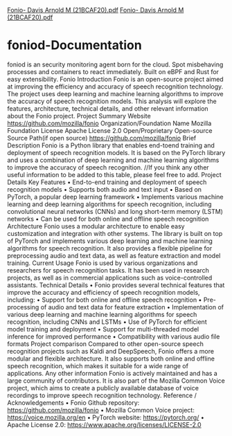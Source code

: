 [Fonio- Davis Arnold M (21BCAF20).pdf](https://github.com/Davis3103/foniod-Documentation/files/11113552/Fonio-.Davis.Arnold.M.21BCAF20.pdf)
[Fonio- Davis Arnold M (21BCAF20).pdf](https://github.com/Davis3103/foniod-Documentation/files/11113502/Fonio-.Davis.Arnold.M.21BCAF20.pdf)
# foniod-Documentation
foniod is an security monitoring agent born for the cloud.  Spot misbehaving processes and containers to react immediately.  Built on eBPF and Rust for easy extensibility.
Fonio
Introduction
Fonio is an open-source project aimed at improving the efficiency and accuracy of speech
recognition technology. The project uses deep learning and machine learning algorithms to
improve the accuracy of speech recognition models. This analysis will explore the features,
architecture, technical details, and other relevant information about the Fonio project.
Project Summary
Website https://github.com/mozilla/fonio
Organization/Foundation Name Mozilla Foundation
License Apache License 2.0
Open/Proprietary Open-source
Source Path(if open source) https://github.com/mozilla/fonio
Brief Description Fonio is a Python library that enables end-toend training and deployment of speech
recognition models. It is based on the
PyTorch library and uses a combination of
deep learning and machine learning
algorithms to improve the accuracy of speech
recognition.
//If you think any other useful information to be added to this table, please feel free to add.
Project Details
Key Features
• End-to-end training and deployment of speech recognition models
• Supports both audio and text input
• Based on PyTorch, a popular deep learning framework
• Implements various machine learning and deep learning algorithms for speech
recognition, including convolutional neural networks (CNNs) and long short-term
memory (LSTM) networks
• Can be used for both online and offline speech recognition
Architecture
Fonio uses a modular architecture to enable easy customization and integration with other
systems. The library is built on top of PyTorch and implements various deep learning and
machine learning algorithms for speech recognition. It also provides a flexible pipeline for preprocessing audio and text data, as well as feature extraction and model training.
Current Usage
Fonio is used by various organizations and researchers for speech recognition tasks. It has
been used in research projects, as well as in commercial applications such as voice-controlled
assistants.
Technical Details
• Fonio provides several technical features that improve the accuracy and efficiency of
speech recognition models, including:
• Support for both online and offline speech recognition
• Pre-processing of audio and text data for feature extraction
• Implementation of various deep learning and machine learning algorithms for speech
recognition, including CNNs and LSTMs
• Use of PyTorch for efficient model training and deployment
• Support for multi-threaded model inference for improved performance
• Compatibility with various audio file formats
Project comparison
Compared to other open-source speech recognition projects such as Kaldi and DeepSpeech,
Fonio offers a more modular and flexible architecture. It also supports both online and offline
speech recognition, which makes it suitable for a wide range of applications.
Any other information
Fonio is actively maintained and has a large community of contributors. It is also part of the
Mozilla Common Voice project, which aims to create a publicly available database of voice
recordings to improve speech recognition technology.
Reference / Acknowledgements
• Fonio Github repository: https://github.com/mozilla/fonio
• Mozilla Common Voice project: https://voice.mozilla.org/en
• PyTorch website: https://pytorch.org/
• Apache License 2.0: https://www.apache.org/licenses/LICENSE-2.0
